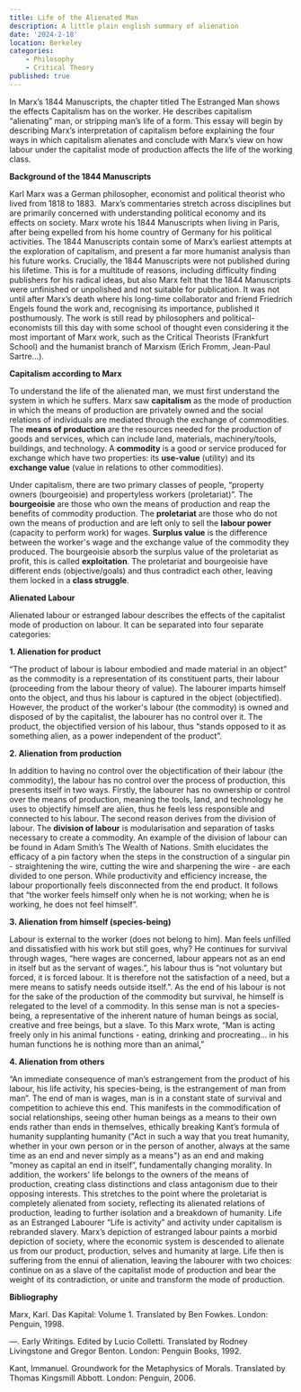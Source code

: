 ```yaml
---
title: Life of the Alienated Man
description: A little plain english summary of alienation 
date: '2024-2-18'
location: Berkeley
categories: 
    - Philosophy
    - Critical Theory
published: true
---
```


In Marx’s 1844 Manuscripts, the chapter titled The Estranged Man shows the effects Capitalism has on the worker. He describes capitalism “alienating” man, or stripping man’s life of a form. This essay will begin by describing Marx’s interpretation of capitalism before explaining the four ways in which capitalism alienates and conclude with Marx’s view on how labour under the capitalist mode of production affects the life of the working class. 

**Background of the 1844 Manuscripts**

Karl Marx was a German philosopher, economist and political theorist who lived from 1818 to 1883.  Marx’s commentaries stretch across disciplines but are primarily concerned with understanding political economy and its effects on society. Marx wrote his 1844 Manuscripts when living in Paris, after being expelled from his home country of Germany for his political activities. The 1844 Manuscripts contain some of Marx’s earliest attempts at the exploration of capitalism, and present a far more humanist analysis than his future works. Crucially, the 1844 Manuscripts were not published during his lifetime. This is for a multitude of reasons, including difficulty finding publishers for his radical ideas, but also Marx felt that the 1844 Manuscripts were unfinished or unpolished and not suitable for publication. It was not until after Marx’s death where his long-time collaborator and friend Friedrich Engels found the work and, recognising its importance, published it posthumously. The work is still read by philosophers and political-economists till this day with some school of thought even considering it the most important of Marx work, such as the Critical Theorists (Frankfurt School) and the humanist branch of Marxism (Erich Fromm, Jean-Paul Sartre…). 

**Capitalism according to Marx**

To understand the life of the alienated man, we must first understand the system in which he suffers. Marx saw **capitalism** as the mode of production in which the means of production are privately owned and the social relations of individuals are mediated through the exchange of commodities. The **means of production** are the resources needed for the production of goods and services, which can include land, materials, machinery/tools, buildings, and technology. A **commodity** is a good or service produced for exchange which have two properties: its **use-value** (utility) and its **exchange value** (value in relations to other commodities).


Under capitalism, there are two primary classes of people, “property owners (bourgeoisie) and propertyless workers (proletariat)”. The **bourgeoisie** are those who own the means of production and reap the benefits of commodity production. The **proletariat** are those who do not own the means of production and are left only to sell the **labour power** (capacity to perform work) for wages. **Surplus value** is the difference between the worker's wage and the exchange value of the commodity they produced. The bourgeoisie absorb the surplus value of the proletariat as profit, this is called **exploitation**.  The proletariat and bourgeoisie have different ends (objective/goals) and thus contradict each other, leaving them locked in a **class struggle**.

**Alienated Labour**

Alienated labour or estranged labour describes the effects of the capitalist mode of production on labour. It can be separated into four separate categories:

**1. Alienation for product**

“The product of labour is labour embodied and made material in an object” as the commodity is a representation of its constituent parts, their labour (proceeding from the labour theory of value). The labourer imparts himself onto the object, and thus his labour is captured in the object (objectified). However, the product of the worker's labour (the commodity) is owned and disposed of by the capitalist, the labourer has no control over it. The product, the objectified version of his labour, thus “stands opposed to it as something alien, as a power independent of the product”. 


**2. Alienation from production**

In addition to having no control over the objectification of their labour (the commodity), the labour has no control over the process of production, this presents itself in two ways. Firstly, the labourer has no ownership or control over the means of production, meaning the tools, land, and technology he uses to objectify himself are alien, thus he feels less responsible and connected to his labour. The second reason derives from the division of labour. The **division of labour** is modularisation and separation of tasks necessary to create a commodity. An example of the division of labour can be found in Adam Smith’s The Wealth of Nations. Smith elucidates the efficacy of a pin factory when the steps in the construction of a singular pin - straightening the wire, cutting the wire and sharpening the wire - are each divided to one person. While productivity and efficiency increase, the labour proportionally feels disconnected from the end product. It follows that “the worker feels himself only when he is not working; when he is working, he does not feel himself”. 


**3. Alienation from himself (species-being)**

Labour is external to the worker (does not belong to him). Man feels unfilled and dissatisfied with his work but still goes, why? He continues for survival through wages, “here wages are concerned, labour appears not as an end in itself but as the servant of wages.”, his labour thus is “not voluntary but forced, it is forced labour. It is therefore not the satisfaction of a need, but a mere means to satisfy needs outside itself.”. As the end of his labour is not for the sake of the production of the commodity but survival, he himself is relegated to the level of a commodity. In this sense man is not a species-being, a representative of the inherent nature of human beings as social, creative and free beings, but a slave. To this Marx wrote, “Man is acting freely only in his animal functions - eating, drinking and procreating… in his human functions he is nothing more than an animal,”


**4. Alienation from others**

“An immediate consequence of man’s estrangement from the product of his labour, his life activity, his species-being, is the estrangement of man from man”. The end of man is wages, man is in a constant state of survival and competition to achieve this end. This manifests in the commodification of social relationships, seeing other human beings as a means to their own ends rather than ends in themselves, ethically breaking Kant’s formula of humanity supplanting humanity ("Act in such a way that you treat humanity, whether in your own person or in the person of another, always at the same time as an end and never simply as a means") as an end and making “money as capital an end in itself”, fundamentally changing morality. In addition, the workers' life belongs to the owners of the means of production, creating class distinctions and class antagonism due to their opposing interests. This stretches to the point where the proletariat is completely alienated from society, reflecting its alienated relations of production, leading to further isolation and a breakdown of humanity. 
Life as an Estranged Labourer 
“Life is activity” and activity under capitalism is rebranded slavery. Marx’s depiction of estranged labour paints a morbid depiction of society, where the economic system is descended to alienate us from our product, production, selves and humanity at large. Life then is suffering from the ennui of alienation, leaving the labourer with two choices: continue on as a slave of the capitalist mode of production and bear the weight of its contradiction, or unite and transform the mode of production. 

**Bibliography**

 Marx, Karl. Das Kapital: Volume 1. Translated by Ben Fowkes. London: Penguin, 1998.

—. Early Writings. Edited by Lucio Colletti. Translated by Rodney Livingstone and Gregor Benton. London: Penguin Books, 1992.

Kant, Immanuel. Groundwork for the Metaphysics of Morals. Translated by Thomas Kingsmill Abbott. London: Penguin, 2006.
